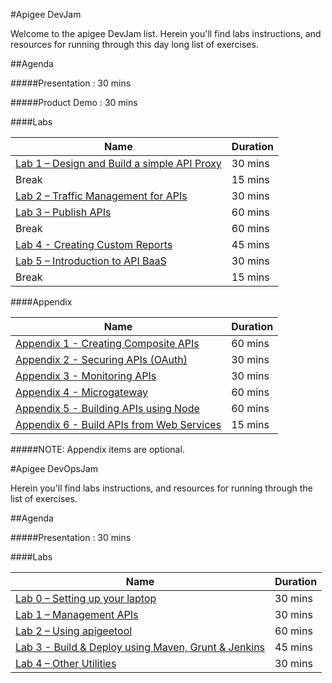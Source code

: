 #Apigee DevJam

Welcome to the apigee DevJam list. Herein you'll find labs instructions, and resources for running through this day long list of exercises.

##Agenda

#####Presentation : 30 mins

#####Product Demo : 30 mins

####Labs

| Name 										 														                            | Duration 	|
|-------------------------------------------------------------------------------------------------------------------------------|---------	|
| [Lab 1 – Design and Build a simple API Proxy](./Lab%20Guides/Lab%201%20-%20Design%20and%20Build%20a%20simple%20API%20Proxy)  	| 30 mins 	|
| Break                                                                                                                         | 15 mins   |
| [Lab 2 – Traffic Management for APIs](./Lab%20Guides/Lab%202%20-%20Traffic%20Management%20for%20APIs)          			    | 30 mins 	|
| [Lab 3 – Publish APIs](./Lab%20Guides/Lab%203%20-%20Publish%20APIs)                         							        | 60 mins 	|
| Break                                                                                                                         | 60 mins   |
| [Lab 4 - Creating Custom Reports](./Lab%20Guides/Lab%204%20-%20Creating%20Custom%20Reports) 	                                | 45 mins 	|
| [Lab 5 – Introduction to API BaaS](./Lab%20Guides/Lab%205%20-%20Introduction%20to%20API%20BaaS%20(Backend-as-a-Service))      | 30 mins 	|
| Break                                                                                                                         | 15 mins   |

####Appendix

| Name 										 														                            | Duration 	|
|-------------------------------------------------------------------------------------------------------------------------------|---------	|
| [Appendix 1 - Creating Composite APIs](./Appendix/Appendix%201%20-%20Creating%20Composite%20APIs)  	                        | 60 mins 	|
| [Appendix 2 - Securing APIs (OAuth)](./Appendix/Appendix%202%20-%20Securing%20APIs%20(OAuth))          			            | 30 mins 	|
| [Appendix 3 - Monitoring APIs](./Appendix/Appendix%203%20-%20Monitoring%20APIs)                         				        | 30 mins 	|
| [Appendix 4 - Microgateway](./Appendix/Appendix%204%20-%20Microgateway) 	                                                    | 60 mins 	|
| [Appendix 5 - Building APIs using Node](./Appendix/Appendix%205%20-%20Building%20APIs%20using%20Node.js)             			| 60 mins 	|
| [Appendix 6 - Build APIs from Web Services](./Appendix/Appendix%206%20-%20Build%20APIs%20from%20Web%20Services)             	| 15 mins 	|

#####NOTE: Appendix items are optional.


#Apigee DevOpsJam

Herein you'll find labs instructions, and resources for running through the list of exercises.

##Agenda

#####Presentation : 30 mins

####Labs

| Name                                                                                                                                                                                                                      | Duration  |
|-------------------------------------------------------------------------------------------------------------------------------|---------      |
| [Lab 0 – Setting up your laptop](./DevOps/Lab%200%20-%20Setting%20up%20your%20laptop)                                            | 30 mins   |
| [Lab 1 – Management APIs](./DevOps/Lab%201%20-%20Management%20APIs)                                                              | 30 mins   |
| [Lab 2 – Using apigeetool](./DevOps/Lab%202%20-%20Using%20apigeetool)                                                            | 60 mins   |
| [Lab 3 - Build & Deploy using Maven, Grunt & Jenkins](./DevOps/Lab%203%20-%20Build%20and%20Deploy%20using%20Maven%2C%20Grunt%20and%20Jenkins) | 45 mins      |
| [Lab 4 – Other Utilities](./DevOps/Lab%204%20-%20Other%20Utilities)                                                           | 30 mins      |

